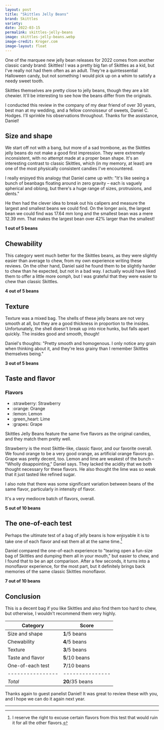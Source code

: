 ```yaml
---
layout: post
title: "Skittles Jelly Beans"
brand: Skittles
variety:
date: 2022-03-15
permalink: skittles-jelly-beans
image: skittles-jelly-beans.webp
image-credit: Kroger.com
image-layout: float
---
```



One of the marquee new jelly bean releases for 2022
comes from another classic candy brand: Skittles!
I was a pretty big fan of Skittles as a kid,
but I've really not had them often as an adult.
They're a quintessential Halloween candy,
but not something I would pick up on a whim to satisfy a needy sweet tooth.

Skittles themselves are pretty close to jelly beans,
though they are a bit chewier.
It'll be interesting to see how the beans differ from the originals.

I conducted this review in the company of my dear friend of over 30 years,
best man at my wedding, and a fellow connoisseur of sweets, Daniel C. Hodges.
I'll sprinkle his observations throughout.
Thanks for the assistance, Daniel!


## Size and shape

We start off not with a bang, but more of a sad trombone,
as the Skittles jelly beans do not make a good first impression.
They were extremely inconsistent, with no attempt made at a proper bean shape.
It's an interesting contrast to classic Skittles,
which (in my memory, at least)
are one of the most physically consistent candies I've encountered.

I really enjoyed this analogy that Daniel came up with:
"It's like seeing a bunch of beanbags floating around in zero gravity –
each is vaguely spherical and oblong,
but there's a huge range of sizes, protrusions, and dents."

He then had the clever idea to break out his calipers
and measure the largest and smallest beans we could find.
On the longer axis, the largest bean we could find was 17.64 mm long
and the smallest bean was a mere 12.39 mm.
That makes the largest bean over 42% larger than the smallest!

**1 out of 5 beans**


## Chewability

This category went much better for the Skittles beans,
as they were slightly easier than average to chew,
from my own experience writing these reviews.
On the other hand, Daniel said he found them to be
slightly harder to chew than he expected, but not in a bad way.
I actually would have liked them to offer a little more oomph,
but I was grateful that they were easier to chew than classic Skittles.

**4 out of 5 beans**


## Texture

Texture was a mixed bag.
The shells of these jelly beans are not very smooth at all,
but they are a good thickness in proportion to the insides.
Unfortunately, the shell doesn't break up into nice hunks,
but falls apart quickly. The insides good and smooth, though!

Daniel's thoughts: "Pretty smooth and homogenous.
I only notice any grain when thinking about it,
and they're less grainy than I remember Skittles themselves being."

**3 out of 5 beans**


## Taste and flavor

<div class="inset">
    <h3>Flavors</h3>
    <ul class="emoji-list">
        <li>:strawberry: Strawberry</li>
        <li>:orange: Orange</li>
        <li>:lemon: Lemon</li>
        <li>:green_heart: Lime</li>
        <li>:grapes: Grape</li>
    </ul>
</div>

Skittles Jelly Beans feature the same five flavors as the original candies,
and they match them pretty well.

Strawberry is the most Skittle-like, classic flavor, and our favorite overall.
We found orange to be a very good orange, as artificial orange flavors go.
Grape was pretty decent, too.
Lemon and lime are weakest of the bunch – "Wholly disappointing," Daniel says.
They lacked the acidity that we both thought necessary for these flavors.
He also thought the lime was so weak that it just tasted like refined sugar.

I also note that there was some significant variation
between beans of the same flavor, particularly in intensity of flavor.

It's a very mediocre batch of flavors, overall.

**5 out of 10 beans**


## The one-of-each test

Perhaps the ultimate test of a bag of jelly beans is how enjoyable it is
to take one of each flavor and eat them all at the same time.[^1]

Daniel compared the one-of-each experience to
"tearing open a fun-size bag of Skittles and dumping them all in your mouth,"
but easier to chew, and I found that to be an apt comparison.
After a few seconds, it turns into a monoflavor experience, for the most part,
but it definitely brings back memories of the same classic Skittles monoflavor.

**7 out of 10 beans**


## Conclusion

This is a decent bag if you like Skittles and also find them too hard to chew,
but otherwise, I wouldn't recommend them very highly.

Category         | Score
---------------- | ---------------
Size and shape   | **1**/5 beans
Chewability      | **4**/5 beans
Texture          | **3**/5 beans
Taste and flavor | **5**/10 beans
One-of-each test | **7**/10 beans
---------------- | ---------------
_Total_          | **20**/35 beans

Thanks again to guest panelist Daniel! It was great to review these with you,
and I hope we can do it again next year.


---

[^1]: I reserve the right to excuse certain flavors from this test that would ruin it for all the other flavors.

